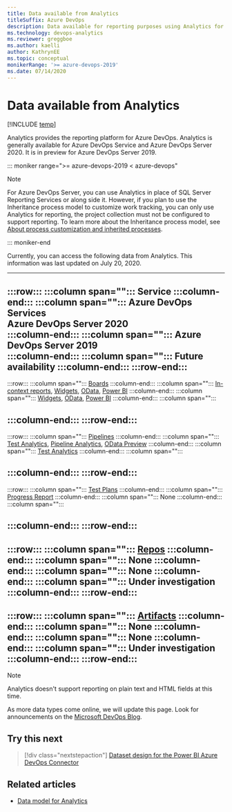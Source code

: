```yaml
---
title: Data available from Analytics
titleSuffix: Azure DevOps
description: Data available for reporting purposes using Analytics for Azure DevOps 
ms.technology: devops-analytics
ms.reviewer: greggboe   
ms.author: kaelli
author: KathrynEE
ms.topic: conceptual
monikerRange: '>= azure-devops-2019'
ms.date: 07/14/2020
---
```


# Data available from Analytics

[!INCLUDE [temp](../includes/version-azure-devops.md)]

Analytics provides the reporting platform for Azure DevOps. Analytics is generally available for Azure DevOps Service and Azure DevOps Server 2020. It is in preview for Azure DevOps Server 2019. 


::: moniker range=">= azure-devops-2019 < azure-devops"

> [!NOTE]   
> For Azure DevOps Server, you can use Analytics in place of SQL Server Reporting Services or along side it. However, if you plan to use the Inheritance process model to customize work tracking, you can only use Analytics for reporting, the project collection must not be configured to support reporting. To learn more about the Inheritance process model, see [About process customization and inherited processes](../../organizations/settings/work/inheritance-process-model.md). 

::: moniker-end

Currently, you can access the following data from Analytics. This information was last updated on July 20, 2020.  


---
:::row:::
   :::column span="":::
      **Service**
   :::column-end:::
   :::column span="":::
      **Azure DevOps Services**  
      **Azure DevOps Server 2020**  
   :::column-end:::
   :::column span="":::
      **Azure DevOps Server 2019**  
   :::column-end:::
   :::column span="":::
      **Future availability**
   :::column-end:::
:::row-end:::
---
:::row:::
   :::column span="":::
      [Boards](https://azure.microsoft.com/services/devops/boards/)
   :::column-end:::
   :::column span="":::
      [In-context reports](../dashboards/overview.md#in-context-reports-work-tracking), [Widgets](../dashboards/analytics-widgets.md), [OData](../extend-analytics/quick-ref.md), [Power BI](overview.md)
   :::column-end:::
   :::column span="":::
      [Widgets](../dashboards/analytics-widgets.md), [OData](../extend-analytics/quick-ref.md), [Power BI](overview.md)
   :::column-end:::
   :::column span="":::
         
   :::column-end:::
:::row-end:::
---
:::row:::
   :::column span="":::
      [Pipelines](https://azure.microsoft.com/services/devops/pipelines/)
   :::column-end:::
   :::column span="":::
      [Test Analytics](../../pipelines/test/test-analytics.md), [Pipeline Analytics](../../pipelines/reports/pipelinereport.md), [OData Preview](../extend-analytics/quick-ref.md)
   :::column-end:::
   :::column span="":::
      [Test Analytics](../../pipelines/test/test-analytics.md)
   :::column-end:::
   :::column span="":::
         
   :::column-end:::
:::row-end:::
---
:::row:::
   :::column span="":::
      [Test Plans](https://azure.microsoft.com/services/devops/test-plans/)
   :::column-end:::
   :::column span="":::
      [Progress Report](../../test/track-test-status.md)
   :::column-end:::
   :::column span="":::
      None
   :::column-end:::
   :::column span="":::
         
   :::column-end:::
:::row-end:::
---
:::row:::
   :::column span="":::
      [Repos](https://azure.microsoft.com/services/devops/repos/)
   :::column-end:::
   :::column span="":::
      None
   :::column-end:::
   :::column span="":::
      None
   :::column-end:::
   :::column span="":::
      Under investigation
   :::column-end:::
:::row-end:::
---
:::row:::
   :::column span="":::
      [Artifacts](https://azure.microsoft.com/services/devops/artifacts/)
   :::column-end:::
   :::column span="":::
      None
   :::column-end:::
   :::column span="":::
      None
   :::column-end:::
   :::column span="":::
      Under investigation
   :::column-end:::
:::row-end:::
---
 

> [!NOTE]   
> Analytics doesn't support reporting on plain text and HTML fields at this time. 

As more data types come online, we will update this page. Look for announcements on the [Microsoft DevOps Blog](https://devblogs.microsoft.com/devops/).


## Try this next

> [!div class="nextstepaction"]
> [Dataset design for the Power BI Azure DevOps Connector](data-connector-dataset.md)

## Related articles

- [Data model for Analytics](../extend-analytics/data-model-analytics-service.md)